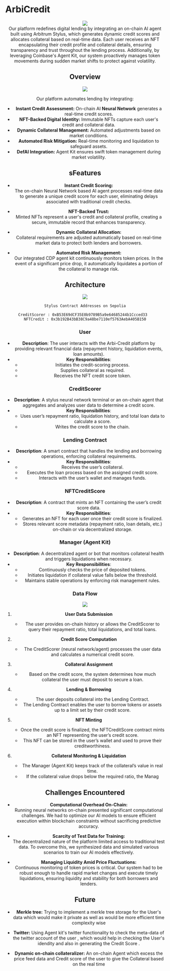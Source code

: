 # ArbiCredit 


<center><img src='./images/2.png'></center>

<center>Our platform redefines digital lending by integrating an on-chain AI agent built using Arbitrum Stylus, which generates dynamic credit scores and allocates collateral based on real-time data. Each user receives an NFT encapsulating their credit profile and collateral details, ensuring transparency and trust throughout the lending process. Additionally, by leveraging Coinbase's Agent Kit, our system proactively manages token movements during sudden market shifts to protect against volatility.





## Overview

<img src='./images/3.png'>

Our platform automates lending by integrating:
- **Instant Credit Assessment:** On-chain AI <b>Neural Network</b> generates a real-time credit scores.
- **NFT-Backed Digital Identity:** Immutable NFTs capture each user's credit and collateral data.
- **Dynamic Collateral Management:** Automated adjustments based on market conditions.
- **Automated Risk Mitigation:** Real-time monitoring and liquidation to safeguard assets.
- **DefAI Integration:** Agent Kit ensures swift token management during market volatility.

## sFeatures

- **Instant Credit Scoring:**  
  The on-chain Neural Network based AI agent processes real-time data to generate a unique credit score for each user, eliminating delays associated with traditional credit checks.

- **NFT-Backed Trust:**  
  Minted NFTs represent a user's credit and collateral profile, creating a secure, immutable record that enhances transparency.

- **Dynamic Collateral Allocation:**  
  Collateral requirements are adjusted automatically based on real-time market data to protect both lenders and borrowers.

- **Automated Risk Management:**  
  Our integrated CDP agent kit continuously monitors token prices. In the event of a significant price drop, it automatically liquidates a portion of the collateral to manage risk.

## Architecture

<img src='./images/6.png'>

``` 
Stylus Contract Addresses on Sepolia

CreditScorer : 0xB53E69dCF35E0b9789B5a9e64685244b1Ccced33  
NFTCredit : 0x3b192B43bB38C9a48be7110ef5763AebA405B150
```

### User
- **Description**: The user interacts with the Arbi-Credit platform by providing relevant financial data (repayment history, liquidation events, loan amounts).
- **Key Responsibilities**:
  - Initiates the credit-scoring process.
  - Supplies collateral as required.
  - Receives the NFT credit score token.

### CreditScorer
- **Description**: A stylus neural network terminal or an on-chain agent that aggregates and analyzes user data to determine a credit score.
- **Key Responsibilities**:
  - Uses user’s repayment ratio, liquidation history, and total loan data to calculate a score.
  - Writes the credit score to the chain.

### Lending Contract
- **Description**: A smart contract that handles the lending and borrowing operations, enforcing collateral requirements.
- **Key Responsibilities**:
  - Receives the user’s collateral.
  - Executes the loan process based on the assigned credit score.
  - Interacts with the user’s wallet and manages funds.

### NFTCreditScore
- **Description**: A contract that mints an NFT containing the user’s credit score data.
- **Key Responsibilities**:
  - Generates an NFT for each user once their credit score is finalized.
  - Stores relevant score metadata (repayment ratio, loan details, etc.) on-chain or via decentralized storage.

### Manager (Agent Kit)
- **Description**: A decentralized agent or bot that monitors collateral health and triggers liquidations when necessary.
- **Key Responsibilities**:
  - Continuously checks the price of deposited tokens.
  - Initiates liquidation if collateral value falls below the threshold.
  - Maintains stable operations by enforcing risk management rules.

### Data Flow

<img src='./images/5.png'>

1. **User Data Submission**  
   - The user provides on-chain history or allows the CreditScorer to query their repayment ratio, total liquidations, and total loans.

2. **Credit Score Computation**  
   - The CreditScorer (neural network/agent) processes the user data and calculates a numerical credit score.

3. **Collateral Assignment**  
   - Based on the credit score, the system determines how much collateral the user must deposit to secure a loan.

4. **Lending & Borrowing**  
   - The user deposits collateral into the Lending Contract.
   - The Lending Contract enables the user to borrow tokens or assets up to a limit set by their credit score.

5. **NFT Minting**  
   - Once the credit score is finalized, the NFTCreditScore contract mints an NFT representing the user’s credit score.
   - This NFT can be stored in the user’s wallet and used to prove their creditworthiness.

6. **Collateral Monitoring & Liquidation**  
   - The Manager (Agent Kit) keeps track of the collateral’s value in real time.
   - If the collateral value drops below the required ratio, the Manag



## Challenges Encountered

- **Computational Overhead On-Chain:**  
  Running neural networks on-chain presented significant computational challenges. We had to optimize our AI models to ensure efficient execution within blockchain constraints without sacrificing predictive accuracy.

- **Scarcity of Test Data for Training:**  
  The decentralized nature of the platform limited access to traditional test data. To overcome this, we synthesized data and simulated various scenarios to train our AI models effectively.

- **Managing Liquidity Amid Price Fluctuations:**  
  Continuous monitoring of token prices is critical. Our system had to be robust enough to handle rapid market changes and execute timely liquidations, ensuring liquidity and stability for both borrowers and lenders.


## Future 

- **Merkle tree:**
  Trying to implement a merkle tree storage for the User's data which would make it private as well as would 
  be more efficient time complexity wise 

- **Twitter:** 
  Using Agent kit's twitter functionality to check the meta-data of the twitter account of the user , which would help in checking the User's idendity and also in generating the Credit Score . 

- **Dynamic on-chain collateralizer:**
  An on-chain Agent which excess the price feed data and Credit score of the user to give the Collateral based on the real time 
